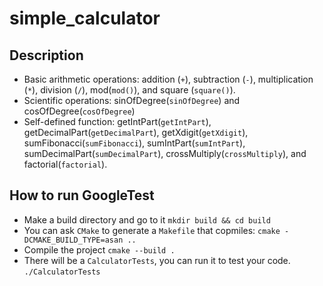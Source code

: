 # simple_calculator

## Description
- Basic arithmetic operations: addition (`+`), subtraction (`-`), multiplication (`*`), division (`/`),  mod(`mod()`), and square (`square()`). 
- Scientific operations: sinOfDegree(`sinOfDegree`) and cosOfDegree(`cosOfDegree`)
- Self-defined function: getIntPart(`getIntPart`), getDecimalPart(`getDecimalPart`), getXdigit(`getXdigit`), sumFibonacci(`sumFibonacci`), sumIntPart(`sumIntPart`), sumDecimalPart(`sumDecimalPart`), crossMultiply(`crossMultiply`), and factorial(`factorial`).


## How to run GoogleTest
- Make a build directory and go to it `mkdir build && cd build`
- You can ask `CMake` to generate a `Makefile` that copmiles: `cmake -DCMAKE_BUILD_TYPE=asan ..`
- Compile the project `cmake --build .` 
- There will be a `CalculatorTests`, you can run it to test your code. `./CalculatorTests`
